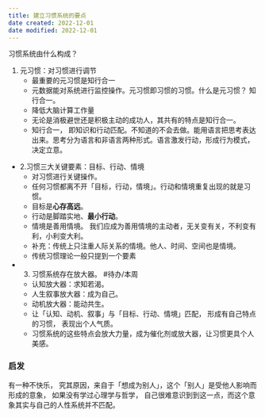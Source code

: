 ```yaml
---
title: 建立习惯系统的要点
date created: 2022-12-01
date modified: 2022-12-01
---
```


习惯系统由什么构成？
1. 元习惯：对习惯进行调节
	- 最重要的元习惯是知行合一
	- 元数据能对系统进行监控操作。元习惯即习惯的习惯。什么是元习惯？ 知行合一。 
	- 降低大脑计算工作量
	- 无论是消极避世还是积极主动的成功人，其共有的特点是知行合一。
	- 知行合一， 即知识和行动匹配。不知道的不会去做。能用语言把思考表达出来。思考分为语言和非语言两种形式。语言激发行动，形成行为模式，决定立意。
- 2.习惯三大关键要素：目标、行动、情境
	- 对习惯进行关键操作。
	- 任何习惯都离不开「目标，行动，情境」。行动和情境重复出现的就是习惯。
	- 目标是**心存高远**。
	- 行动是脚踏实地、**最小行动**。
	- 情境是善用情境。 我们应成为善用情境的主动者，无关变有关，不利变有利，小利变大利。
	- 补充：传统上只注重人际关系的情境。他人、时间、空间也是情境。
	- 传统习惯理论一般只提到一个要素
- 3. 习惯系统存在放大器。 #待办/本周 
	- 认知放大器：求知若渴。
	- 人生叙事放大器：成为自己。
	- 动机放大器：能动共生。
	- 让「认知、动机、叙事」与「目标、行动、情境」匹配， 形成有自己特点的习惯， 表现出个人气质。
	- 习惯系统的这些特点会放大力量，成为催化剂或放大器，让习惯更具个人美感。

### 启发
有一种不快乐， 究其原因，来自于「想成为别人」，这个「别人」是受他人影响而形成的意象， 如果没有学过心理学与哲学， 自己很难意识到到这一点，而这个意象其实与自己的人性系统并不匹配。